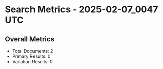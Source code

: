 # Search Metrics - 2025-02-07_0047 UTC

## Overall Metrics
- Total Documents: 2
- Primary Results: 0
- Variation Results: 0
